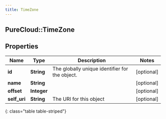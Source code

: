 ```yaml
---
title: TimeZone
---
```

## PureCloud::TimeZone

## Properties

|Name | Type | Description | Notes|
|------------ | ------------- | ------------- | -------------|
| **id** | **String** | The globally unique identifier for the object. | [optional] |
| **name** | **String** |  | [optional] |
| **offset** | **Integer** |  | [optional] |
| **self_uri** | **String** | The URI for this object | [optional] |
{: class="table table-striped"}


